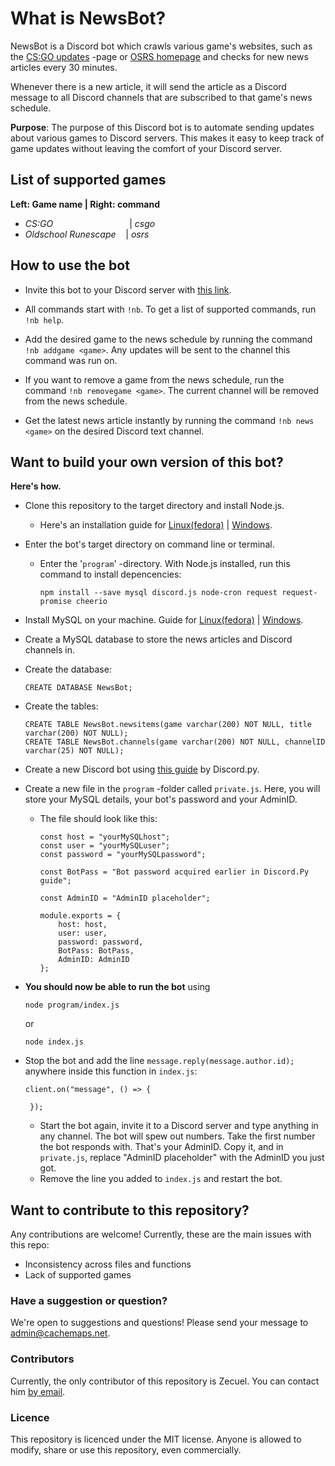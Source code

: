 # What is NewsBot?

NewsBot is a Discord bot which crawls various game's websites, such as the
[CS:GO updates](https://blog.counter-strike.net/index.php/category/updates/) 
-page or [OSRS homepage](https://oldschool.runescape.com/) and checks for new news articles every 30 minutes.

Whenever there is a new article, it will send the article as a Discord message to all Discord channels 
that are subscribed to that game's news schedule.

**Purpose**: The purpose of this Discord bot is to automate sending updates about various games to Discord servers. 
This makes it easy to keep track of game updates without leaving the comfort of your Discord server.

## List of supported games

**Left: Game name | Right: command**
* *CS:GO*
&nbsp;&nbsp;&nbsp;&nbsp;&nbsp;&nbsp;&nbsp;&nbsp;&nbsp;&nbsp;
&nbsp;&nbsp;&nbsp;&nbsp;&nbsp;&nbsp;&nbsp;&nbsp;&nbsp;&nbsp;
&nbsp;&nbsp;&nbsp;&nbsp;&nbsp;&nbsp;&nbsp;
| *csgo*
* *Oldschool Runescape* &nbsp;&nbsp;&nbsp;| *osrs*


## How to use the bot
* Invite this bot to your Discord server with 
[this link](https://discordapp.com/api/oauth2/authorize?client_id=562687174697549856&permissions=522304&scope=bot).

* All commands start with `!nb`. To get a list of supported commands, run `!nb help`.

* Add the desired game to the news schedule by running the command `!nb addgame <game>`. Any updates will be sent to the channel this command was run on.

* If you want to remove a game from the news schedule, run the command `!nb removegame <game>`. The current channel will be removed from the news schedule.

* Get the latest news article instantly by running the command `!nb news <game>` on the desired Discord 
text channel.

## Want to build your own version of this bot?
**Here's how.**

* Clone this repository to the target directory and install Node.js.
  * Here's an installation guide for [Linux(fedora)](https://tecadmin.net/install-latest-nodejs-on-fedora/) | [Windows](https://www.guru99.com/download-install-node-js.html).
  
* Enter the bot's target directory on command line or terminal.
  * Enter the '`program`' -directory. With Node.js installed, run this command to install depencencies:
  
    ```
    npm install --save mysql discord.js node-cron request request-promise cheerio
    ```
  

* Install MySQL on your machine. Guide for [Linux(fedora)](https://tecadmin.net/install-mysql-8-on-fedora/) | 
[Windows](https://dev.mysql.com/doc/refman/8.0/en/windows-installation.html).

* Create a MySQL database to store the news articles and Discord channels in. 

* Create the database:
    ```
    CREATE DATABASE NewsBot;
    ```

* Create the tables:
    ```
    CREATE TABLE NewsBot.newsitems(game varchar(200) NOT NULL, title varchar(200) NOT NULL);
    CREATE TABLE NewsBot.channels(game varchar(200) NOT NULL, channelID varchar(25) NOT NULL);
    ```

* Create a new Discord bot using [this guide](https://discordpy.readthedocs.io/en/rewrite/discord.html) by Discord.py.

* Create a new file in the `program` -folder called `private.js`. Here, you will store your MySQL details, your bot's password and your AdminID.

  * The file should look like this:
  
    ```
    const host = "yourMySQLhost";
    const user = "yourMySQLuser";
    const password = "yourMySQLpassword";

    const BotPass = "Bot password acquired earlier in Discord.Py guide";

    const AdminID = "AdminID placeholder";

    module.exports = {
        host: host,
        user: user,
        password: password,
        BotPass: BotPass,
        AdminID: AdminID
    };
    ```


* **You should now be able to run the bot** using
    ```
    node program/index.js
    ```
    or
    ```
    node index.js
    ```


* Stop the bot and add the line `message.reply(message.author.id);` anywhere inside this function in `index.js`:
    ```
    client.on("message", () => { 
    
     });
    ```

    * Start the bot again, invite it to a Discord server and type anything in any channel. The bot will spew out numbers. Take the first number the bot responds with. That's your AdminID. Copy it, and in `private.js`, replace "AdminID placeholder" with the AdminID you just got.
    * Remove the line you added to `index.js` and restart the bot.


## Want to contribute to this repository?
Any contributions are welcome! Currently, these are the main issues with this repo:
* Inconsistency across files and functions
* Lack of supported games

### Have a suggestion or question?
We're open to suggestions and questions! Please send your message to 
[admin@cachemaps.net](mailto:admin@cachemaps.net?subject=CSGONewsBot).

### Contributors
Currently, the only contributor of this repository is Zecuel. You can contact him 
[by email](mailto:admin@cachemaps.net?subject=CSGONewsBot).

### Licence 
This repository is licenced under the MIT license. 
Anyone is allowed to modify, share or use this repository, even commercially.
